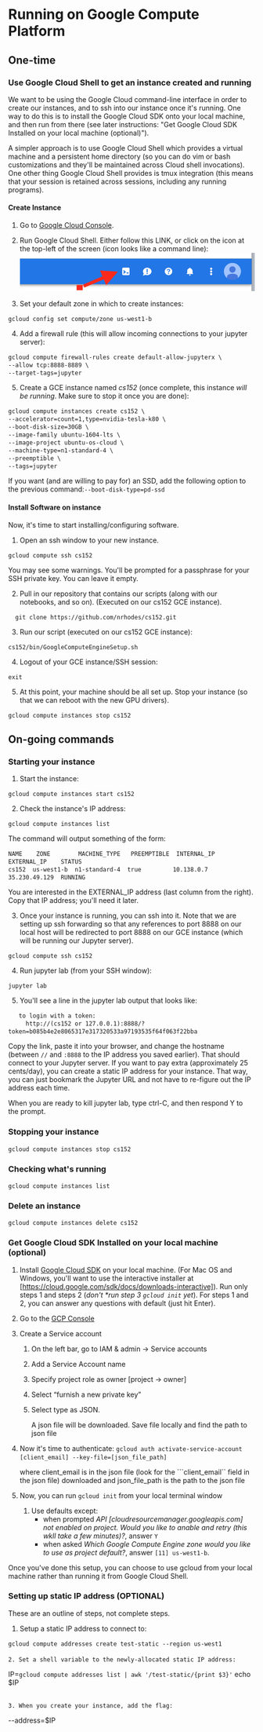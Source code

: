 # Running on Google Compute Platform

## One-time



### Use Google Cloud Shell to get an instance created and running

We want to be using the Google Cloud command-line interface in order to create our instances, and to ssh into our instance once it's running.  One way to do this is to install the Google Cloud SDK onto your local machine, and then run from there (see later instructions: "Get Google Cloud SDK Installed on your local machine (optional)").

A simpler approach is to use Google Cloud Shell which provides a virtual machine and a persistent home directory (so you can do vim or bash customizations and they'll be maintained across Cloud shell invocations). One other thing Google Cloud Shell provides is tmux integration (this means that your session is retained across sessions, including any running programs).

#### Create Instance

1. Go to [Google Cloud Console](https://console.cloud.google.com).

2. Run Google Cloud Shell. Either follow this LINK, or click on the icon at the top-left of the screen (icon looks like a command line):
![alt Picture of toolbar](images/toolbar.png "Picture of toolbar")

3. Set your default zone in which to create instances:
```
gcloud config set compute/zone us-west1-b
```

4. Add a firewall rule (this will allow incoming connections to your jupyter server):
```
gcloud compute firewall-rules create default-allow-jupyterx \
--allow tcp:8888-8889 \
--target-tags=jupyter
```

5. Create a GCE instance named *cs152* (once complete, this instance *will be running*. Make sure to stop it once you are done):
```
gcloud compute instances create cs152 \
--accelerator=count=1,type=nvidia-tesla-k80 \
--boot-disk-size=30GB \
--image-family ubuntu-1604-lts \
--image-project ubuntu-os-cloud \
--machine-type=n1-standard-4 \
--preemptible \
--tags=jupyter 
```

   If you want (and are willing to pay for) an SSD, add the following option to the previous command:```
    --boot-disk-type=pd-ssd
    ```
	

#### Install Software on instance
Now, it's time to start installing/configuring software.

1. Open an ssh window to your new instance.
```
gcloud compute ssh cs152 
```
You may see some warnings.  You'll be prompted for a passphrase for your SSH private key.  You can leave it empty.

2. Pull in our repository that contains our scripts (along with our notebooks, and so on). (Executed  on our cs152 GCE instance).
```
  git clone https://github.com/nrhodes/cs152.git 
```

3. Run our script (executed  on our cs152 GCE instance):
```
cs152/bin/GoogleComputeEngineSetup.sh
```

4. Logout of your GCE instance/SSH session:
```
exit
```

5. At this point, your machine should be all set up.  Stop your instance (so that we can reboot with the new  GPU drivers).
```
gcloud compute instances stop cs152
```


## On-going commands


### Starting your instance

1. Start the instance:
```
gcloud compute instances start cs152
```

2. Check the instance's IP address:
```
gcloud compute instances list
```
The command will output something of the form:
```
NAME    ZONE        MACHINE_TYPE   PREEMPTIBLE  INTERNAL_IP  EXTERNAL_IP    STATUS
cs152  us-west1-b  n1-standard-4  true         10.138.0.7   35.230.49.129  RUNNING
```
You are interested in the EXTERNAL\_IP address (last column from the right). Copy that IP address; you'll need it later.

3. Once your instance is running, you can ssh into it. Note that we are setting up ssh forwarding so that any references to port 8888 on our local host will be redirected to port 8888 on our GCE instance (which will be running our Jupyter server).

```
gcloud compute ssh cs152
```

4. Run jupyter lab (from your SSH window):
```
jupyter lab
```

5. You'll see a line in the jupyter lab output that looks like:
```Copy/paste this URL into your bowser when you connect for the first time, 
   to login with a token:
     http://(cs152 or 127.0.0.1):8888/?token=b085b4e2e8065317e317320533a97193535f64f063f22bba
```

Copy the link, paste it into your browser, and change the hostname (between ```//``` and ```:8888``` to the IP address you saved earlier). That should connect to your Jupyter server.   If you want to pay extra (approximately 25 cents/day), you can create a static IP address for your instance.  That way, you can just bookmark the Jupyter URL and not have to re-figure out the IP address each time. 


When you are ready to kill jupyter lab, type ctrl-C, and then respond Y to the prompt.


### Stopping your instance
```
gcloud compute instances stop cs152
```

### Checking what's running
```
gcloud compute instances list
```

### Delete an instance
```
gcloud compute instances delete cs152
```


### Get Google Cloud SDK Installed on your local machine (optional)


1. Install [Google Cloud SDK](https://cloud.google.com/sdk/install) on your local machine. (For Mac OS and Windows, you'll want to use the interactive installer at [https://cloud.google.com/sdk/docs/downloads-interactive]).  Run only steps 1 and steps 2 (_don't *run step 3 ```gcloud init``` yet_). For steps 1 and 2, you can answer any questions with default (just hit Enter).

2. Go to the [GCP Console](https://console.cloud.google.com) 

3. Create a Service account

    1. On the left bar, go to IAM & admin -> Service accounts
    2. Add a Service Account name
    3. Specify project role as owner [project -> owner]
    4. Select “furnish a new private key”
    5. Select type as JSON.
	
	   A json file will be downloaded. Save file locally and find the path to json file
       
3. Now it's time to authenticate:
```gcloud auth activate-service-account [client_email] --key-file=[json_file_path]```
  
    where client\_email is in the json file (look for the ```client_email`` field in the json file) downloaded and json\_file\_path is the path to the json file
		
4. Now, you can run ```gcloud init``` from your local terminal window
    1. Use defaults except:
		 * when prompted *API [cloudresourcemanager.googleapis.com] not enabled on project. Would you like to anable and retry (this wkll take a few minutes)?*, answer ```Y```
	     * when asked  *Which Google Compute Engine zone would you like to use as project default?*, answer ```[11] us-west1-b```.

Once you've done this setup, you can choose to use gcloud from your local machine rather than running it from Google Cloud Shell.


### Setting up static IP address (OPTIONAL)

These are an outline of steps, not complete steps.

1. Setup a static IP address to connect to:
```
gcloud compute addresses create test-static --region us-west1

2. Set a shell variable to the newly-allocated static IP address:
```
IP=`gcloud compute addresses list | awk '/test-static/{print $3}'`
echo $IP
```

3. When you create your instance, add the flag:
```
--address=$IP
```
